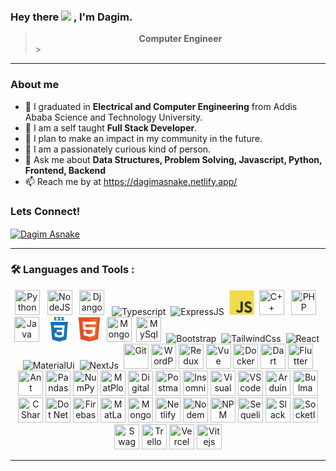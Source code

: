 ### Hey there <img src="https://media.giphy.com/media/hvRJCLFzcasrR4ia7z/giphy.gif" width="30px"/> , I'm Dagim.

> **<div align="center">Computer Engineer</div>** > <img src="https://komarev.com/ghpvc/?username=dagim&style=flat-square&color=blue" alt=""/>

<hr>

### About me

- 🌱 I graduated in **Electrical and Computer Engineering** from Addis Ababa Science and Technology University.
- 🌱 I am a self taught **Full Stack Developer**.
- 🎯 I plan to make an impact in my community in the future.
- 💯️ I am a passionately curious kind of person.
- 💬 Ask me about **Data Structures, Problem Solving, Javascript, Python, Frontend, Backend**
- 📫 Reach me by at https://dagimasnake.netlify.app/

<h3> Lets Connect!</h3>
<p align="left">
<a href="https://www.linkedin.com/in/dagim-asnake-088302185" target="blank"><img align="center" src="https://cdn.jsdelivr.net/gh/devicons/devicon/icons/linkedin/linkedin-original.svg" title="Linkedin" alt="Dagim Asnake" height="30" width="40" /></a>
</p>
<hr>  
  
### :hammer_and_wrench: Languages and Tools :
<div align="center">
  <img src="https://cdn.jsdelivr.net/gh/devicons/devicon/icons/python/python-original.svg" title="Python" **alt="Python" width = "40" height = "40" /> &nbsp;
  <img src="https://cdn.jsdelivr.net/gh/devicons/devicon/icons/nodejs/nodejs-original.svg" title="NodeJS" **alt="NodeJS" width = "40" height = "40" /> &nbsp;
  <img src="https://cdn.jsdelivr.net/gh/devicons/devicon/icons/django/django-plain.svg" title="Django" **alt="Django" width = "40" height = "40" /> &nbsp;     
  <img src="https://cdn.jsdelivr.net/gh/devicons/devicon/icons/typescript/typescript-original.svg" title="Typescript" **alt="Typescript" width:"40" height= "40"/>&nbsp;        
  <img src="https://cdn.jsdelivr.net/gh/devicons/devicon/icons/express/express-original-wordmark.svg" title="ExpressJS" **alt="ExpressJS" width:"40" height= "40"/>&nbsp;
  <img src="https://github.com/devicons/devicon/blob/master/icons/javascript/javascript-original.svg" title="JavaScript" alt="JavaScript" width="40" height="40"/>&nbsp;
  <img src="https://cdn.jsdelivr.net/gh/devicons/devicon/icons/cplusplus/cplusplus-original.svg" 
    title="C++" **alt="C++" width = "40" height = "40" /> &nbsp;
  <img src="https://cdn.jsdelivr.net/gh/devicons/devicon/icons/php/php-original.svg" title="PHP" **alt="PHP" width = "40" height = "40" /> &nbsp;  
  <img src="https://cdn.jsdelivr.net/gh/devicons/devicon/icons/java/java-original.svg"  title="Java" **alt="Java" width = "40" height = "40" /> &nbsp;
  <img src="https://github.com/devicons/devicon/blob/master/icons/css3/css3-plain-wordmark.svg"  title="CSS3" alt="CSS" width="40" height="40"/>&nbsp;
  <img src="https://github.com/devicons/devicon/blob/master/icons/html5/html5-original.svg" title="HTML5" alt="HTML" width="40" height="40"/>&nbsp;
  <img src="https://cdn.jsdelivr.net/gh/devicons/devicon/icons/mongodb/mongodb-plain-wordmark.svg" title="MongoDB" **alt="MongoDB" width="40" height="40"/>&nbsp;
  <img src="https://cdn.jsdelivr.net/gh/devicons/devicon/icons/mysql/mysql-original.svg" title="MySql" **alt="MySql" width="40" height="40"/>&nbsp;   
  <img src="https://cdn.jsdelivr.net/gh/devicons/devicon/icons/bootstrap/bootstrap-original.svg" title="Bootstrap" alt="Bootstrap" width="40" height="40"/>&nbsp;
  <img src="https://cdn.jsdelivr.net/gh/devicons/devicon@latest/icons/tailwindcss/tailwindcss-original.svg"
  title="TailwindCss" alt="TailwindCss" width="40" height="40"/>&nbsp;
  <img src="https://cdn.jsdelivr.net/gh/devicons/devicon/icons/react/react-original.svg" title="React" alt="React"      width="40" height="40"/>&nbsp;
  <img src="https://cdn.jsdelivr.net/gh/devicons/devicon/icons/materialui/materialui-original.svg" title="MaterialUi" alt="MaterialUi"      width="40" height="40"/>&nbsp;
  <img src="https://cdn.jsdelivr.net/gh/devicons/devicon/icons/nextjs/nextjs-original.svg" title="NextJs" alt="NextJs"    width="40" height="40"/>&nbsp;
  <img src="https://www.vectorlogo.zone/logos/git-scm/git-scm-icon.svg" title="Git" **alt="Git" width="40" height="40"/>
  <img src="https://cdn.jsdelivr.net/gh/devicons/devicon/icons/wordpress/wordpress-original.svg" title="WordPress" **alt="WordPress" width="40" height="40"/>
  <img src="https://cdn.jsdelivr.net/gh/devicons/devicon/icons/redux/redux-original.svg" title="Redux" **alt="Redux" width="40" height="40"/>
  <img src="https://cdn.jsdelivr.net/gh/devicons/devicon/icons/vuejs/vuejs-original.svg" title="Vue" **alt="Vue" width="40" height="40"/>
  <img src="https://cdn.jsdelivr.net/gh/devicons/devicon/icons/docker/docker-plain.svg" title="Docker" **alt="Docker" width="40" height="40"/>
  <img src="https://cdn.jsdelivr.net/gh/devicons/devicon@latest/icons/dart/dart-original.svg" title="Dart" **alt="Dart" width="40" height="40"/>
  <img src="https://cdn.jsdelivr.net/gh/devicons/devicon@latest/icons/flutter/flutter-original.svg" title="Flutter" **alt="Flutter" width="40" height="40"/>
  <img src="https://cdn.jsdelivr.net/gh/devicons/devicon@latest/icons/antdesign/antdesign-original.svg" title="Ant Design" **alt="antdesign" width="40" height="40"/>
  <img src="https://cdn.jsdelivr.net/gh/devicons/devicon@latest/icons/pandas/pandas-original.svg" title="Pandas" **alt="pandas" width="40" height="40"/>
  <img src="https://cdn.jsdelivr.net/gh/devicons/devicon@latest/icons/numpy/numpy-original.svg" title="NumPy" **alt="numpy" width="40" height="40"/>
  <img src="https://cdn.jsdelivr.net/gh/devicons/devicon@latest/icons/matplotlib/matplotlib-original.svg" title="MatPlotLib" **alt="matplotlib" width="40" height="40"/>
  <img src="https://cdn.jsdelivr.net/gh/devicons/devicon@latest/icons/digitalocean/digitalocean-original.svg" title="Digital Ocean" **alt="digitalocean" width="40" height="40"/>
  <img src="https://cdn.jsdelivr.net/gh/devicons/devicon@latest/icons/postman/postman-original.svg"     title="Postman" **alt="postman" width="40" height="40"/>
  <img src="https://cdn.jsdelivr.net/gh/devicons/devicon@latest/icons/insomnia/insomnia-original.svg" title="Insomnia" **alt="insomnia" width="40" height="40"/>
  <img src="https://cdn.jsdelivr.net/gh/devicons/devicon@latest/icons/visualstudio/visualstudio-original.svg" title="Visual Studio" **alt="visualstudio" width="40" height="40"/>
  <img src="https://cdn.jsdelivr.net/gh/devicons/devicon@latest/icons/vscode/vscode-original.svg" title="VScode" **alt="vscode" width="40" height="40"/>
  <img src="https://cdn.jsdelivr.net/gh/devicons/devicon@latest/icons/arduino/arduino-original.svg" title="Arduino" **alt="arduino" width="40" height="40"/>
  <img src="https://cdn.jsdelivr.net/gh/devicons/devicon@latest/icons/bulma/bulma-plain.svg" title="Bulma" **alt="bulma" width="40" height="40"/>
  <img src="https://cdn.jsdelivr.net/gh/devicons/devicon@latest/icons/csharp/csharp-original.svg" title="C Sharp" **alt="c#" width="40" height="40"/>
  <img src="https://cdn.jsdelivr.net/gh/devicons/devicon@latest/icons/dotnetcore/dotnetcore-original.svg" title="Dot Net core" **alt="dotnet" width="40" height="40"/>
  <img src="https://cdn.jsdelivr.net/gh/devicons/devicon@latest/icons/firebase/firebase-original.svg" title="Firebase" **alt="firebase" width="40" height="40"/>
  <img src="https://cdn.jsdelivr.net/gh/devicons/devicon@latest/icons/matlab/matlab-original.svg" title="MatLab" **alt="matlab" width="40" height="40"/>
  <img src="https://cdn.jsdelivr.net/gh/devicons/devicon@latest/icons/mongoose/mongoose-original.svg" title="Mongoose" **alt="mongoose" width="40" height="40"/>
  <img src="https://cdn.jsdelivr.net/gh/devicons/devicon@latest/icons/netlify/netlify-original.svg" title="Netlify" **alt="netlify" width="40" height="40"/>
  <img src="https://cdn.jsdelivr.net/gh/devicons/devicon@latest/icons/nodemon/nodemon-original.svg" title="Nodemon" **alt="nodemon" width="40" height="40"/>
  <img src="https://cdn.jsdelivr.net/gh/devicons/devicon@latest/icons/npm/npm-original-wordmark.svg" title="NPM" **alt="npm" width="40" height="40"/>
  <img src="https://cdn.jsdelivr.net/gh/devicons/devicon@latest/icons/sequelize/sequelize-original.svg" title="Sequelize" **alt="sequelize" width="40" height="40"/>
  <img src="https://cdn.jsdelivr.net/gh/devicons/devicon@latest/icons/slack/slack-original.svg" title="Slack" **alt="slack" width="40" height="40"/>
  <img src="https://cdn.jsdelivr.net/gh/devicons/devicon@latest/icons/socketio/socketio-original.svg" title="SocketIo" **alt="socketio" width="40" height="40"/>
  <img src="https://cdn.jsdelivr.net/gh/devicons/devicon@latest/icons/swagger/swagger-original.svg" title="Swagger" **alt="swagger" width="40" height="40"/>
  <img src="https://cdn.jsdelivr.net/gh/devicons/devicon@latest/icons/trello/trello-original.svg" title="Trello" **alt="trello" width="40" height="40"/>
  <img src="https://cdn.jsdelivr.net/gh/devicons/devicon@latest/icons/vercel/vercel-original.svg" title="Vercel" **alt="vercel" width="40" height="40"/>
  <img src="https://cdn.jsdelivr.net/gh/devicons/devicon@latest/icons/vitejs/vitejs-original.svg" title="Vitejs" **alt="vitejs" width="40" height="40"/>
          
          
</div>
<hr>
  
<!-- ### :fire: My Stats : -->
<!-- <div align="center" >
  <a  href="https://github.com/DagimAsnake">
    <img align="center" src="https://github-readme-stats.vercel.app/api?username=DagimAsnake&theme=blue-green" />
  </a>
</div> -->
